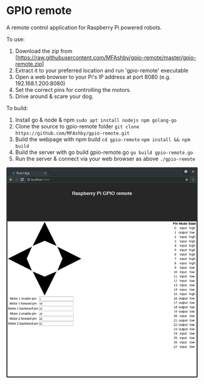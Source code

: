 # GPIO remote

A remote control application for Raspberry Pi powered robots. 

To use:
1. Download the zip from 
[https://raw.githubusercontent.com/MFAshby/gpio-remote/master/gpio-remote.zip]
2. Extract it to your preferred location and run 'gpio-remote' executable
3. Open a web browser to your Pi's IP address at port 8080 (e.g. 192.168.1.200:8080)
4. Set the correct pins for controlling the motors.
5. Drive around & scare your dog.

To build: 
1. Install go & node & npm
`sudo apt install nodejs npm golang-go`
2. Clone the source to gpio-remote folder
`git clone https://github.com/MFAshby/gpio-remote.git`
3. Build the webpage with npm build
`cd gpio-remote`
`npm install && npm build`
4. Build the server with go build gpio-remote.go
`go build gpio-remote.go`
5. Run the server & connect via your web browser as above
`./gpio-remote`

![screenshot](./screenshot.png "screenshot")  
